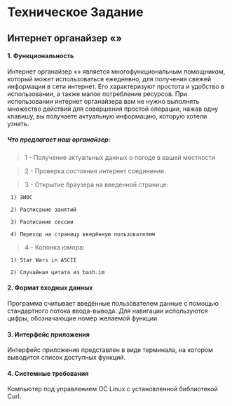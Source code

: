 # Техническое Задание

## Интернет органайзер «»

#### 1. Функциональность

Интернет органайзер «» является многофункциональным помощником, который может использоваться ежедневно, для получения свежей информации в сети интернет. Его характеризуют простота и удобство в использовании, а также малое потребление ресурсов. При использовании интернет органайзера вам не нужно выполнять множество действий для совершения простой операции, нажав одну клавишу, вы получаете актуальную информацию, которую хотели узнать.

##### _Что предлагает наш органайзер:_

> 1 - Получение актуальных данных о погоде в вашей местности

> 2 - Проверка состояния интернет соединения

> 3 - Открытие браузера на введенной странице:

     1) ЭИОС

     2) Расписание занятий

     3) Расписание сессии

     4) Переход на страницу введённую пользователем

> 4 - Колонка юмора:

     1) Star Wars in ASCII

     2) Случайная цитата из bash.im

#### 2. Формат входных данных

Программа считывает введённые пользователем данные с помощью стандартного потока ввода-вывода. Для навигации используются цифры, обозначающие номер желаемой функции.

#### 3. Интерфейс приложения

Интерфейс приложения представлен в виде терминала, на котором выводится список доступных функций.

#### 4. Системные требования

Компьютер под управлением ОС Linux с установленной библиотекой Curl.
